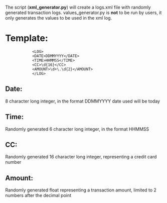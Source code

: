 The script (**xml_generator.py**) will create a logs.xml file with randomly generated transaction logs.
values_generator.py is **not** to be run by users, it only generates the values to be used in the xml log.

# Template:

			

			    <LOG>  
    			<DATE>DDMMYYYY</DATE>  
    			<TIME>HHMMSS</TIME>  
    			<CC>\d{16}</CC>  
    			<AMOUNT>\d+\.\d{2}</AMOUNT>  
    			</LOG>

## Date: 
8 character long integer, in the format DDMMYYYY
		   date used will be today

## Time: 
Randomly generated 6 character long integer, in the format HHMMSS

## CC:	
Randomly generated 16 character long integer, representing a credit card number

## Amount: 
Randomly generated float representing a transaction amount, limited to 2 numbers after the decimal point

